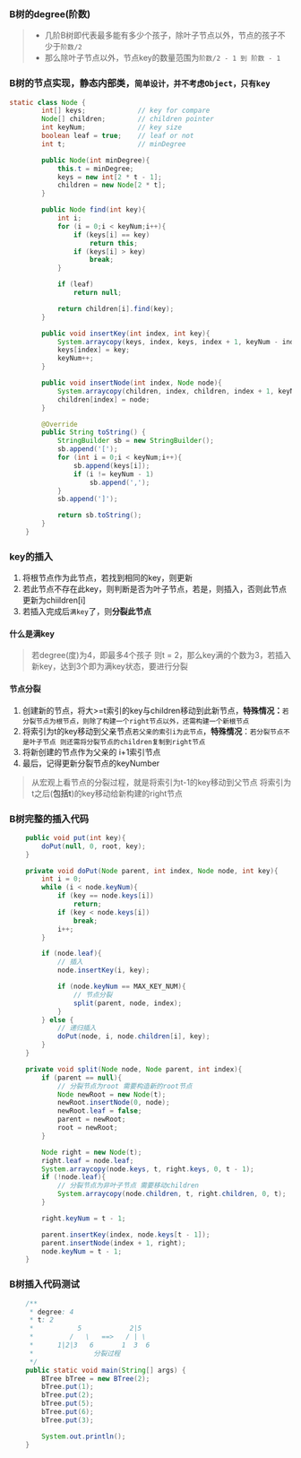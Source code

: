 ### B树的degree(阶数)

> - 几阶B树即代表最多能有多少个孩子，除叶子节点以外，节点的孩子不少于`阶数/2`
> - 那么除叶子节点以外，节点key的数量范围为`阶数/2 - 1 到 阶数 - 1`

### B树的节点实现，静态内部类，`简单设计，并不考虑Object，只有key`

```java
static class Node {
        int[] keys;             // key for compare
        Node[] children;        // children pointer
        int keyNum;             // key size
        boolean leaf = true;    // leaf or not
        int t;                  // minDegree

        public Node(int minDegree){
            this.t = minDegree;
            keys = new int[2 * t - 1];
            children = new Node[2 * t];
        }

        public Node find(int key){
            int i;
            for (i = 0;i < keyNum;i++){
                if (keys[i] == key)
                    return this;
                if (keys[i] > key)
                    break;
            }

            if (leaf)
                return null;

            return children[i].find(key);
        }

        public void insertKey(int index, int key){
            System.arraycopy(keys, index, keys, index + 1, keyNum - index);
            keys[index] = key;
            keyNum++;
        }

        public void insertNode(int index, Node node){
            System.arraycopy(children, index, children, index + 1, keyNum - index);
            children[index] = node;
        }

        @Override
        public String toString() {
            StringBuilder sb = new StringBuilder();
            sb.append('[');
            for (int i = 0;i < keyNum;i++){
                sb.append(keys[i]);
                if (i != keyNum - 1)
                    sb.append(',');
            }
            sb.append(']');

            return sb.toString();
        }
    }
```

### key的插入

1. 将根节点作为此节点，若找到相同的key，则更新
2. 若此节点不存在此key，则判断是否为叶子节点，若是，则插入，否则此节点更新为chiildren[i]
3. 若插入完成后`满key`了，则**分裂此节点**

#### 什么是满key

> 若degree(度)为4，即最多4个孩子
则t = 2，那么key满的个数为3，若插入新key，达到3个即为满key状态，要进行分裂

#### 节点分裂

1. 创建新的节点，将大>=t索引的key与children移动到此新节点，**特殊情况：**`若分裂节点为根节点，则除了构建一个right节点以外，还需构建一个新根节点`
2. 将索引为t的key移动到父亲节点`若父亲的索引i为此节点`，**特殊情况**：`若分裂节点不是叶子节点 则还需将分裂节点的children复制到right节点`
3. 将新创建的节点作为父亲的 i+1索引节点
4. 最后，记得更新分裂节点的keyNumber

> 从宏观上看节点的分裂过程，就是将索引为t-1的key移动到父节点 将索引为t之后(**包括t**)的key移动给新构建的right节点

### B树完整的插入代码

```java
    public void put(int key){
        doPut(null, 0, root, key);
    }

    private void doPut(Node parent, int index, Node node, int key){
        int i = 0;
        while (i < node.keyNum){
            if (key == node.keys[i])
                return;
            if (key < node.keys[i])
                break;
            i++;
        }

        if (node.leaf){
            // 插入
            node.insertKey(i, key);

            if (node.keyNum == MAX_KEY_NUM){
                // 节点分裂
                split(parent, node, index);
            }
        } else {
            // 递归插入
            doPut(node, i, node.children[i], key);
        }
    }

    private void split(Node node, Node parent, int index){
        if (parent == null){
            // 分裂节点为root 需要构造新的root节点
            Node newRoot = new Node(t);
            newRoot.insertNode(0, node);
            newRoot.leaf = false;
            parent = newRoot;
            root = newRoot;
        }

        Node right = new Node(t);
        right.leaf = node.leaf;
        System.arraycopy(node.keys, t, right.keys, 0, t - 1);
        if (!node.leaf){
            // 分裂节点为非叶子节点 需要移动children
            System.arraycopy(node.children, t, right.children, 0, t);
        }

        right.keyNum = t - 1;

        parent.insertKey(index, node.keys[t - 1]);
        parent.insertNode(index + 1, right);
        node.keyNum = t - 1;
    }
```
### B树插入代码测试
```java
    /**
     * degree: 4
     * t: 2
     *           5            2|5
     *         /   \   ==>   / | \
     *      1|2|3   6       1  3  6
     *               分裂过程
     */
    public static void main(String[] args) {
        BTree bTree = new BTree(2);
        bTree.put(1);
        bTree.put(2);
        bTree.put(5);
        bTree.put(6);
        bTree.put(3);

        System.out.println();
    }
```